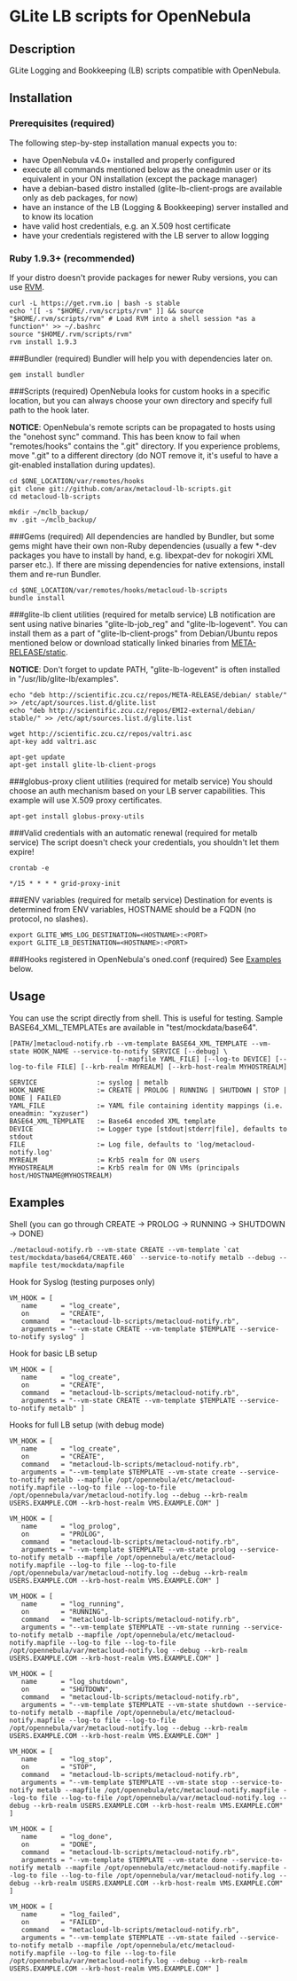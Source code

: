 GLite LB scripts for OpenNebula
===============================

Description
-----------
GLite Logging and Bookkeeping (LB) scripts compatible with OpenNebula.

Installation
------------
### Prerequisites (required)
The following step-by-step installation manual expects you to:
* have OpenNebula v4.0+ installed and properly configured
* execute all commands mentioned below as the oneadmin user or
  its equivalent in your ON installation (except the package manager)
* have a debian-based distro installed (glite-lb-client-progs are
  available only as deb packages, for now)
* have an instance of the LB (Logging & Bookkeeping) server
  installed and to know its location
* have valid host credentials, e.g. an X.509 host certificate
* have your credentials registered with the LB server
  to allow logging

### Ruby 1.9.3+ (recommended)
If your distro doesn't provide packages for newer Ruby versions, you can
use [RVM](https://rvm.io/rvm/install/).
~~~
curl -L https://get.rvm.io | bash -s stable
echo '[[ -s "$HOME/.rvm/scripts/rvm" ]] && source "$HOME/.rvm/scripts/rvm" # Load RVM into a shell session *as a function*' >> ~/.bashrc
source "$HOME/.rvm/scripts/rvm"
rvm install 1.9.3
~~~ 

###Bundler (required)
Bundler will help you with dependencies later on.
~~~
gem install bundler
~~~

###Scripts (required)
OpenNebula looks for custom hooks in a specific location, but you can always
choose your own directory and specify full path to the hook later.

**NOTICE**: OpenNebula's remote scripts can be propagated to hosts using
the "onehost sync" command. This has been know to fail when "remotes/hooks"
contains the ".git" directory. If you experience problems, move ".git"
to a different directory (do NOT remove it, it's useful to have a git-enabled
installation during updates).
~~~
cd $ONE_LOCATION/var/remotes/hooks
git clone git://github.com/arax/metacloud-lb-scripts.git
cd metacloud-lb-scripts

mkdir ~/mclb_backup/
mv .git ~/mclb_backup/
~~~

###Gems (required)
All dependencies are handled by Bundler, but some gems might have their own
non-Ruby dependencies (usually a few *-dev packages you have to install by
hand, e.g. libexpat-dev for nokogiri XML parser etc.). If there are missing
dependencies for native extensions, install them and re-run Bundler.
~~~
cd $ONE_LOCATION/var/remotes/hooks/metacloud-lb-scripts
bundle install
~~~

###glite-lb client utilities (required for metalb service)
LB notification are sent using native binaries "glite-lb-job_reg" and
"glite-lb-logevent". You can install them as a part of "glite-lb-client-progs"
from Debian/Ubuntu repos mentioned below or download statically linked
binaries from [META-RELEASE/static](http://scientific.zcu.cz/repos/META-RELEASE/static/).

**NOTICE**: Don't forget to update PATH, "glite-lb-logevent" is often
installed in "/usr/lib/glite-lb/examples".
~~~
echo "deb http://scientific.zcu.cz/repos/META-RELEASE/debian/ stable/" >> /etc/apt/sources.list.d/glite.list
echo "deb http://scientific.zcu.cz/repos/EMI2-external/debian/ stable/" >> /etc/apt/sources.list.d/glite.list
~~~
~~~
wget http://scientific.zcu.cz/repos/valtri.asc
apt-key add valtri.asc
~~~
~~~
apt-get update
apt-get install glite-lb-client-progs 
~~~

###globus-proxy client utilities (required for metalb service)
You should choose an auth mechanism based on your LB server capabilities.
This example will use X.509 proxy certificates.
~~~
apt-get install globus-proxy-utils
~~~

###Valid credentials with an automatic renewal (required for metalb service)
The script doesn't check your credentials, you shouldn't let them expire!
~~~
crontab -e
~~~
~~~
*/15 * * * * grid-proxy-init
~~~

###ENV variables (required for metalb service)
Destination for events is determined from ENV variables, HOSTNAME should
be a FQDN (no protocol, no slashes).
~~~
export GLITE_WMS_LOG_DESTINATION=<HOSTNAME>:<PORT>
export GLITE_LB_DESTINATION=<HOSTNAME>:<PORT>
~~~

###Hooks registered in OpenNebula's oned.conf (required)
See [Examples](#examples) below.

Usage
-----
You can use the script directly from shell. This is useful for testing.
Sample BASE64_XML_TEMPLATEs are available in "test/mockdata/base64".
~~~
[PATH/]metacloud-notify.rb --vm-template BASE64_XML_TEMPLATE --vm-state HOOK_NAME --service-to-notify SERVICE [--debug] \
                           [--mapfile YAML_FILE] [--log-to DEVICE] [--log-to-file FILE] [--krb-realm MYREALM] [--krb-host-realm MYHOSTREALM]

SERVICE               := syslog | metalb
HOOK_NAME             := CREATE | PROLOG | RUNNING | SHUTDOWN | STOP | DONE | FAILED
YAML_FILE             := YAML file containing identity mappings (i.e. oneadmin: "xyzuser")
BASE64_XML_TEMPLATE   := Base64 encoded XML template
DEVICE                := Logger type [stdout|stderr|file], defaults to stdout
FILE                  := Log file, defaults to 'log/metacloud-notify.log'
MYREALM               := Krb5 realm for ON users
MYHOSTREALM           := Krb5 realm for ON VMs (principals host/HOSTNAME@MYHOSTREALM)
~~~

Examples
--------
Shell (you can go through CREATE -> PROLOG -> RUNNING -> SHUTDOWN -> DONE)
~~~
./metacloud-notify.rb --vm-state CREATE --vm-template `cat test/mockdata/base64/CREATE.460` --service-to-notify metalb --debug --mapfile test/mockdata/mapfile
~~~

Hook for Syslog (testing purposes only)
~~~
VM_HOOK = [
   name      = "log_create",
   on        = "CREATE",
   command   = "metacloud-lb-scripts/metacloud-notify.rb",
   arguments = "--vm-state CREATE --vm-template $TEMPLATE --service-to-notify syslog" ]
~~~

Hook for basic LB setup
~~~
VM_HOOK = [
   name      = "log_create",
   on        = "CREATE",
   command   = "metacloud-lb-scripts/metacloud-notify.rb",
   arguments = "--vm-state CREATE --vm-template $TEMPLATE --service-to-notify metalb" ]
~~~

Hooks for full LB setup (with debug mode)
~~~
VM_HOOK = [
   name      = "log_create",
   on        = "CREATE",
   command   = "metacloud-lb-scripts/metacloud-notify.rb",
   arguments = "--vm-template $TEMPLATE --vm-state create --service-to-notify metalb --mapfile /opt/opennebula/etc/metacloud-notify.mapfile --log-to file --log-to-file /opt/opennebula/var/metacloud-notify.log --debug --krb-realm USERS.EXAMPLE.COM --krb-host-realm VMS.EXAMPLE.COM" ]

VM_HOOK = [
   name      = "log_prolog",
   on        = "PROLOG",
   command   = "metacloud-lb-scripts/metacloud-notify.rb",
   arguments = "--vm-template $TEMPLATE --vm-state prolog --service-to-notify metalb --mapfile /opt/opennebula/etc/metacloud-notify.mapfile --log-to file --log-to-file /opt/opennebula/var/metacloud-notify.log --debug --krb-realm USERS.EXAMPLE.COM --krb-host-realm VMS.EXAMPLE.COM" ]

VM_HOOK = [
   name      = "log_running",
   on        = "RUNNING",
   command   = "metacloud-lb-scripts/metacloud-notify.rb",
   arguments = "--vm-template $TEMPLATE --vm-state running --service-to-notify metalb --mapfile /opt/opennebula/etc/metacloud-notify.mapfile --log-to file --log-to-file /opt/opennebula/var/metacloud-notify.log --debug --krb-realm USERS.EXAMPLE.COM --krb-host-realm VMS.EXAMPLE.COM" ]

VM_HOOK = [
   name      = "log_shutdown",
   on        = "SHUTDOWN",
   command   = "metacloud-lb-scripts/metacloud-notify.rb",
   arguments = "--vm-template $TEMPLATE --vm-state shutdown --service-to-notify metalb --mapfile /opt/opennebula/etc/metacloud-notify.mapfile --log-to file --log-to-file /opt/opennebula/var/metacloud-notify.log --debug --krb-realm USERS.EXAMPLE.COM --krb-host-realm VMS.EXAMPLE.COM" ]

VM_HOOK = [
   name      = "log_stop",
   on        = "STOP",
   command   = "metacloud-lb-scripts/metacloud-notify.rb",
   arguments = "--vm-template $TEMPLATE --vm-state stop --service-to-notify metalb --mapfile /opt/opennebula/etc/metacloud-notify.mapfile --log-to file --log-to-file /opt/opennebula/var/metacloud-notify.log --debug --krb-realm USERS.EXAMPLE.COM --krb-host-realm VMS.EXAMPLE.COM" ]

VM_HOOK = [
   name      = "log_done",
   on        = "DONE",
   command   = "metacloud-lb-scripts/metacloud-notify.rb",
   arguments = "--vm-template $TEMPLATE --vm-state done --service-to-notify metalb --mapfile /opt/opennebula/etc/metacloud-notify.mapfile --log-to file --log-to-file /opt/opennebula/var/metacloud-notify.log --debug --krb-realm USERS.EXAMPLE.COM --krb-host-realm VMS.EXAMPLE.COM" ]

VM_HOOK = [
   name      = "log_failed",
   on        = "FAILED",
   command   = "metacloud-lb-scripts/metacloud-notify.rb",
   arguments = "--vm-template $TEMPLATE --vm-state failed --service-to-notify metalb --mapfile /opt/opennebula/etc/metacloud-notify.mapfile --log-to file --log-to-file /opt/opennebula/var/metacloud-notify.log --debug --krb-realm USERS.EXAMPLE.COM --krb-host-realm VMS.EXAMPLE.COM" ]
~~~
